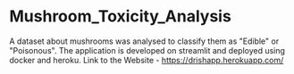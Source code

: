 # Mushroom_Toxicity_Analysis
A dataset about mushrooms was analysed to classify them as "Edible" or "Poisonous".
The application is developed on streamlit and deployed using docker and heroku.
Link to the Website - https://drishapp.herokuapp.com/
